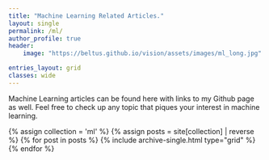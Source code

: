 ```yaml
---
title: "Machine Learning Related Articles."
layout: single
permalink: /ml/
author_profile: true
header:
    image: "https://beltus.github.io/vision/assets/images/ml_long.jpg"

entries_layout: grid
classes: wide
---
```


Machine Learning articles can be found here with links to my Github page as well. Feel
free to check up any topic that piques your interest in machine learning.


<div class="grid__wrapper">
  {% assign collection = 'ml' %}
  {% assign posts = site[collection] | reverse %}
  {% for post in posts %}
    {% include archive-single.html type="grid" %}
  {% endfor %}
</div>
